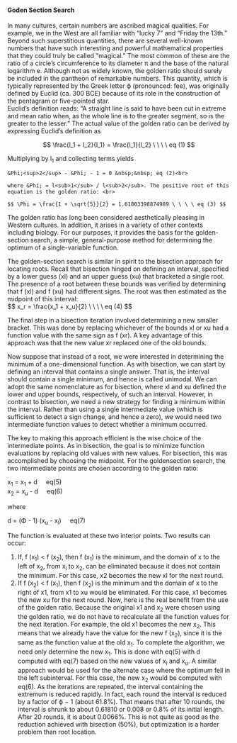 ﻿<h4>Goden Section Search</h4>

<p>
    In many cultures, certain numbers are ascribed magical qualities. For example, we in the
West are all familiar with “lucky 7” and “Friday the 13th.” Beyond such superstitious quantities,
there are several well-known numbers that have such interesting and powerful mathematical
properties that they could truly be called “magical.” The most common of these are
the ratio of a circle’s circumference to its diameter π and the base of the natural logarithm e.
Although not as widely known, the golden ratio should surely be included in the pantheon
of remarkable numbers. This quantity, which is typically represented by the Greek
letter ϕ (pronounced: fee), was originally defined by Euclid (ca. 300 BCE) because of
its role in the construction of the pentagram or five-pointed star.
<br>Euclid’s definition reads: “A straight line is said to have been cut in extreme and mean ratio
when, as the whole line is to the greater segment, so is the greater to the lesser.”
The actual value of the golden ratio can be derived by expressing Euclid’s definition as <br>

$$ \frac{l_1 + l_2}{l_1}  = \frac{l_1}{l_2} \ \ \ \ eq (1) $$

</p>

<p>
    Multiplying by l<sub>1</sub> and collecting terms yields <br>

    &Phi;<sup>2</sup> - &Phi; - 1 = 0 &nbsp;&nbsp; eq (2)<br>

    where &Phi; = l<sub>1</sub> / l<sub>2</sub>. The positive root of this equation is the golden ratio: <br>

    $$ \Phi = \frac{1 + \sqrt{5}}{2} = 1.61803398874989 \ \ \ \ eq (3) $$

</p>

<p>
The golden ratio has long been considered aesthetically pleasing in Western cultures.
In addition, it arises in a variety of other contexts including biology. For our purposes, it
provides the basis for the golden-section search, a simple, general-purpose method for determining the optimum of a single-variable function.

</p>

<p>
The golden-section search is similar in spirit to the bisection approach for locating
roots. Recall that bisection hinged on defining an interval, specified by a lower
guess (xl) and an upper guess (xu) that bracketed a single root. The presence of a root between
these bounds was verified by determining that f (xl) and f (xu) had different signs. The
root was then estimated as the midpoint of this interval:
<br>
$$ x_r = \frac{x_1 + x_u}{2} \ \ \ \ eq (4) $$

</p>

<p>
The final step in a bisection iteration involved determining a new smaller bracket. This
was done by replacing whichever of the bounds xl or xu had a function value with the same
sign as f (xr). A key advantage of this approach was that the new value xr replaced one of
the old bounds.

</p>

<p>
Now suppose that instead of a root, we were interested in determining the minimum
of a one-dimensional function. As with bisection, we can start by defining an interval that
contains a single answer. That is, the interval should contain a single minimum, and hence
is called unimodal. We can adopt the same nomenclature as for bisection, where xl and xu
defined the lower and upper bounds, respectively, of such an interval. However, in contrast
to bisection, we need a new strategy for finding a minimum within the interval. Rather than
using a single intermediate value (which is sufficient to detect a sign change, and hence
a zero), we would need two intermediate function values to detect whether a minimum
occurred.

</p>

<p>
The key to making this approach efficient is the wise choice of the intermediate points.
As in bisection, the goal is to minimize function evaluations by replacing old values with
new values. For bisection, this was accomplished by choosing the midpoint. For the goldensection
search, the two intermediate points are chosen according to the golden ratio:
<br>

x<sub>1</sub> = x<sub>1</sub> + d &nbsp;&nbsp;&nbsp; eq(5) <br>
x<sub>2</sub> = x<sub>u</sub> - d &nbsp;&nbsp;&nbsp; eq(6) <br>

where <br>

d = (&Phi; - 1) (x<sub>u</sub> - x<sub>l</sub>) &nbsp;&nbsp;&nbsp; eq(7) <br>

</p>

<p>
The function is evaluated at these two interior points. Two results can occur:

1. If, f (x<sub>1</sub>) < f (x<sub>2</sub>), then f (x<sub>1</sub>) is the minimum, and the domain of x to the
left of x<sub>2</sub>, from x<sub>l</sub> to x<sub>2</sub>, can be eliminated because it does not contain the minimum. For
this case, x2 becomes the new xl for the next round. <br>
2. If f (x<sub>2</sub>) < f (x<sub>1</sub>), then f (x<sub>2</sub>) is the minimum and the domain of x to the right of x1, from
x1 to xu would be eliminated. For this case, x1 becomes the new xu for the next round.
Now, here is the real benefit from the use of the golden ratio. Because the original x1
and x<sub>2</sub> were chosen using the golden ratio, we do not have to recalculate all the function
values for the next iteration. For example, the old x1 becomes
the new x<sub>2</sub>. This means that we already have the value for the new f (x<sub>2</sub>), since it is
the same as the function value at the old x<sub>1</sub>.
To complete the algorithm, we need only determine the new x<sub>1</sub>. This is done with
eq(5) with d computed with eq(7) based on the new values of x<sub>l</sub> and x<sub>u</sub>. A similar
approach would be used for the alternate case where the optimum fell in the left subinterval.
For this case, the new x<sub>2</sub> would be computed with eq(6).
As the iterations are repeated, the interval containing the extremum is reduced
rapidly. In fact, each round the interval is reduced by a factor of ϕ − 1 (about 61.8%).
That means that after 10 rounds, the interval is shrunk to about 0.61810
or 0.008 or 0.8% of its initial length. After 20 rounds, it is about 0.0066%. This is not quite as good as
the reduction achieved with bisection (50%), but optimization is a harder problem than
root location.


</p><script type="text/javascript" id="MathJax-script" async src="https://cdn.jsdelivr.net/npm/mathjax@3/es5/tex-mml-chtml.js"> </script>